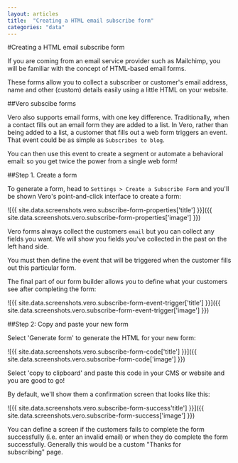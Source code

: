```yaml
---
layout: articles
title:  "Creating a HTML email subscribe form"
categories: "data"
---
```


#Creating a HTML email subscribe form

If you are coming from an email service provider such as Mailchimp, you will be familiar with the concept of HTML-based email forms.

These forms allow you to collect a subscriber or customer's email address, name and other (custom) details easily using a little HTML on your website.

##Vero subscibe forms

Vero also supports email forms, with one key difference. Traditionally, when a contact fills out an email form they are added to a list. In Vero, rather than being added to a list, a customer that fills out a web form triggers an event. That event could be as simple as `Subscribes to blog`.

You can then use this event to create a segment or automate a behavioral email: so you get twice the power from a single web form!

##Step 1. Create a form

To generate a form, head to `Settings > Create a Subscribe Form` and you'll be shown Vero's point-and-click interface to create a form:

![{{ site.data.screenshots.vero.subscribe-form-properties['title'] }}]({{ site.data.screenshots.vero.subscribe-form-properties['image'] }})

Vero forms always collect the customers `email` but you can collect any fields you want. We will show you fields you've collected in the past on the left hand side.

You must then define the event that will be triggered when the customer fills out this particular form.

The final part of our form builder allows you to define what your customers see after completing the form:

![{{ site.data.screenshots.vero.subscribe-form-event-trigger['title'] }}]({{ site.data.screenshots.vero.subscribe-form-event-trigger['image'] }})

##Step 2: Copy and paste your new form

Select 'Generate form' to generate the HTML for your new form:

![{{ site.data.screenshots.vero.subscribe-form-code['title'] }}]({{ site.data.screenshots.vero.subscribe-form-code['image'] }})

Select 'copy to clipboard' and paste this code in your CMS or website and you are good to go!

By default, we'll show them a confirmation screen that looks like this:

![{{ site.data.screenshots.vero.subscribe-form-success'title'] }}]({{ site.data.screenshots.vero.subscribe-form-success['image'] }})

You can define a screen if the customers fails to complete the form successfully (i.e. enter an invalid email) or when they do complete the form successfully. Generally this would be a custom "Thanks for subscribing" page.